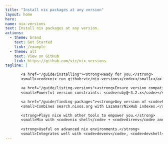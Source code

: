```yaml
---
title: "Install nix packages at any version"
layout: home
hero:
name: nix-versions
text: Install nix packages at any version.
actions: 
  - theme: brand 
    text: Get Started 
    link: /example 
  - theme: alt 
    text: View on GitHub 
    link: https://github.com/vic/nix-versions
tagline: |

       <a href="/guide/installing"><strong>Ready for you.</strong>
       <small><code>nix run github:vic/nix-versions</code></small></a>

       <a href="/guide/listing-versions"><strong>Ensure version compatibility of your tools.</strong>
       <small>Powerful version constraints: <code>ruby@~3.2.x</code></small></a>

       <a href="/guide/finding-packages"><strong>Any version of <code>&gt;200000</code> nixpkgs at your disposal.</strong>
       <small>Combines search.nixos.org with Lazamar/NixHub indexes.</small></a>

       <strong>Plays nice with other tools to empower you.</strong>
       <small>Mix with <code>nix shell</code> + <code>direnv</code> and get the easiest development environment with <strong>zero-nix knowledge</strong>.</small>
       
       <strong>Useful on advanced nix environments.</strong>
       <small>Integrates well with <code>devenv</code>, <code>devshell</code>, <code>NixOS</code>, you name it.</small>
---
```

